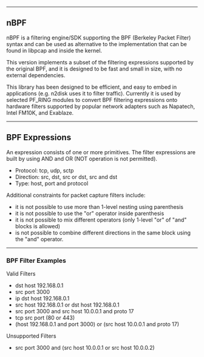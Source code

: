 ----
## nBPF

nBPF is a filtering engine/SDK supporting the BPF (Berkeley Packet Filter) syntax 
and can be used as alternative to the implementation that can be found in libpcap 
and inside the kernel.

This version implements a subset of the filtering expressions supported by the original 
BPF, and it is designed to be fast and small in size, with no external dependencies.

This library has been designed to be efficient, and easy to embed in applications 
(e.g. n2disk uses it to filter traffic). 
Currently it is used by selected PF_RING modules to convert BPF filtering expressions 
onto hardware filters supported by popular network adapters such as Napatech, Intel FM10K, 
and Exablaze.

----
## BPF Expressions

An expression consists of one or more primitives.
The filter expressions are built by using AND and OR (NOT operation is not permitted).

* Protocol: tcp, udp, sctp
* Direction: src, dst, src or dst, src and dst
* Type: host, port and protocol

Additional constraints for packet capture filters include:

* it is not possible to use more than 1-level nesting using parenthesis
* it is not possible to use the "or" operator inside parenthesis
* it is not possible to mix different operators (only 1-level "or" of "and" blocks is allowed)
* is not possible to combine different directions in the same block using   the "and" operator.


----
### BPF Filter Examples

Valid Filters

* dst host 192.168.0.1
* src port 3000
* ip dst host 192.168.0.1
* src host 192.168.0.1 or dst host 192.168.0.1
* src port 3000 and src host 10.0.0.1 and proto 17
* tcp src port (80 or 443)
* (host 192.168.0.1 and port 3000) or (src host 10.0.0.1 and proto 17)

Unsupported Filters

* src port 3000 and (src host 10.0.0.1 or src host 10.0.0.2)
